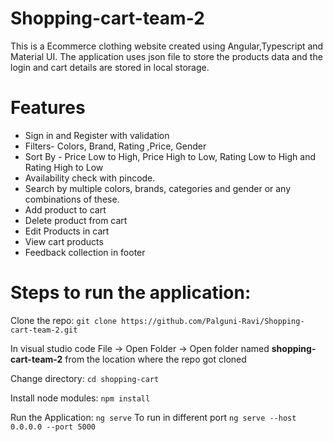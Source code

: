 # Shopping-cart-team-2
This is a Ecommerce clothing website created using Angular,Typescript and Material UI. The application uses json file to store the products data and the login and cart details are stored in local storage.

# Features
- Sign in and Register with validation
- Filters- Colors, Brand, Rating ,Price, Gender
- Sort By - Price Low to High, Price High to Low, Rating Low to High and Rating High to Low
- Availability check with pincode.
- Search by multiple colors, brands, categories and  gender or any combinations of these.
- Add product to cart
- Delete product from cart
- Edit Products in cart
- View cart products
- Feedback collection in footer


# Steps to run the application:
Clone the repo:
`git clone https://github.com/Palguni-Ravi/Shopping-cart-team-2.git`

In visual studio code 
File -> Open Folder -> Open folder named **shopping-cart-team-2** from the location where the repo got cloned

Change directory:
`cd shopping-cart`

Install node modules:
`npm install`

Run the Application:
`ng serve`
To run in different port `ng serve --host 0.0.0.0 --port 5000`
